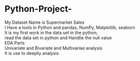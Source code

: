 # Python-Project-
My Dataset Name is Supermarket Sales<br>
I Have a tools in Python and pandas, NumPy, Matplotlib, seaborn <br>
It is my first work in the data set in the python,<br>
read the data set in python and Handlie the null value<br>
EDA Parts <br>
Univariate and Bivariate and Multivariae analysis<br> 
It is use to deepliy analysis <pr>
